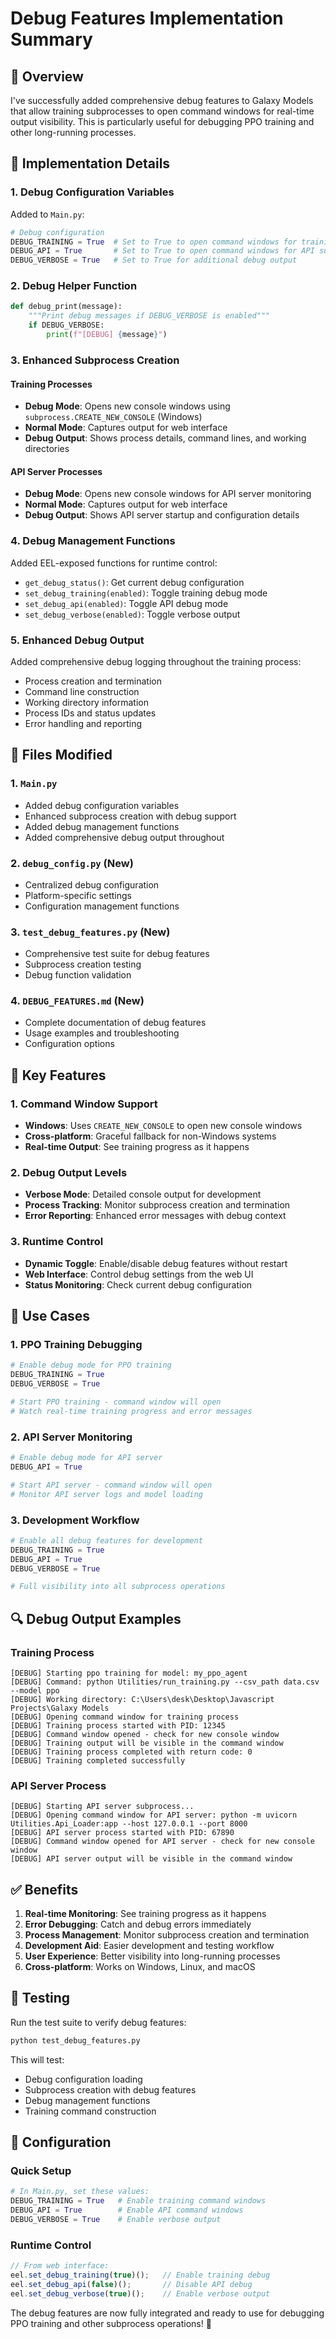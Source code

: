 # Debug Features Implementation Summary

## 🎯 Overview

I've successfully added comprehensive debug features to Galaxy Models that allow training subprocesses to open command windows for real-time output visibility. This is particularly useful for debugging PPO training and other long-running processes.

## 🔧 Implementation Details

### 1. Debug Configuration Variables

Added to `Main.py`:
```python
# Debug configuration
DEBUG_TRAINING = True  # Set to True to open command windows for training subprocesses
DEBUG_API = True       # Set to True to open command windows for API subprocesses
DEBUG_VERBOSE = True   # Set to True for additional debug output
```

### 2. Debug Helper Function

```python
def debug_print(message):
    """Print debug messages if DEBUG_VERBOSE is enabled"""
    if DEBUG_VERBOSE:
        print(f"[DEBUG] {message}")
```

### 3. Enhanced Subprocess Creation

#### Training Processes
- **Debug Mode**: Opens new console windows using `subprocess.CREATE_NEW_CONSOLE` (Windows)
- **Normal Mode**: Captures output for web interface
- **Debug Output**: Shows process details, command lines, and working directories

#### API Server Processes
- **Debug Mode**: Opens new console windows for API server monitoring
- **Normal Mode**: Captures output for web interface
- **Debug Output**: Shows API server startup and configuration details

### 4. Debug Management Functions

Added EEL-exposed functions for runtime control:
- `get_debug_status()`: Get current debug configuration
- `set_debug_training(enabled)`: Toggle training debug mode
- `set_debug_api(enabled)`: Toggle API debug mode
- `set_debug_verbose(enabled)`: Toggle verbose output

### 5. Enhanced Debug Output

Added comprehensive debug logging throughout the training process:
- Process creation and termination
- Command line construction
- Working directory information
- Process IDs and status updates
- Error handling and reporting

## 📁 Files Modified

### 1. `Main.py`
- Added debug configuration variables
- Enhanced subprocess creation with debug support
- Added debug management functions
- Added comprehensive debug output throughout

### 2. `debug_config.py` (New)
- Centralized debug configuration
- Platform-specific settings
- Configuration management functions

### 3. `test_debug_features.py` (New)
- Comprehensive test suite for debug features
- Subprocess creation testing
- Debug function validation

### 4. `DEBUG_FEATURES.md` (New)
- Complete documentation of debug features
- Usage examples and troubleshooting
- Configuration options

## 🚀 Key Features

### 1. Command Window Support
- **Windows**: Uses `CREATE_NEW_CONSOLE` to open new console windows
- **Cross-platform**: Graceful fallback for non-Windows systems
- **Real-time Output**: See training progress as it happens

### 2. Debug Output Levels
- **Verbose Mode**: Detailed console output for development
- **Process Tracking**: Monitor subprocess creation and termination
- **Error Reporting**: Enhanced error messages with debug context

### 3. Runtime Control
- **Dynamic Toggle**: Enable/disable debug features without restart
- **Web Interface**: Control debug settings from the web UI
- **Status Monitoring**: Check current debug configuration

## 🎯 Use Cases

### 1. PPO Training Debugging
```python
# Enable debug mode for PPO training
DEBUG_TRAINING = True
DEBUG_VERBOSE = True

# Start PPO training - command window will open
# Watch real-time training progress and error messages
```

### 2. API Server Monitoring
```python
# Enable debug mode for API server
DEBUG_API = True

# Start API server - command window will open
# Monitor API server logs and model loading
```

### 3. Development Workflow
```python
# Enable all debug features for development
DEBUG_TRAINING = True
DEBUG_API = True
DEBUG_VERBOSE = True

# Full visibility into all subprocess operations
```

## 🔍 Debug Output Examples

### Training Process
```
[DEBUG] Starting ppo training for model: my_ppo_agent
[DEBUG] Command: python Utilities/run_training.py --csv_path data.csv --model ppo
[DEBUG] Working directory: C:\Users\desk\Desktop\Javascript Projects\Galaxy Models
[DEBUG] Opening command window for training process
[DEBUG] Training process started with PID: 12345
[DEBUG] Command window opened - check for new console window
[DEBUG] Training output will be visible in the command window
[DEBUG] Training process completed with return code: 0
[DEBUG] Training completed successfully
```

### API Server Process
```
[DEBUG] Starting API server subprocess...
[DEBUG] Opening command window for API server: python -m uvicorn Utilities.Api_Loader:app --host 127.0.0.1 --port 8000
[DEBUG] API server process started with PID: 67890
[DEBUG] Command window opened for API server - check for new console window
[DEBUG] API server output will be visible in the command window
```

## ✅ Benefits

1. **Real-time Monitoring**: See training progress as it happens
2. **Error Debugging**: Catch and debug errors immediately
3. **Process Management**: Monitor subprocess creation and termination
4. **Development Aid**: Easier development and testing workflow
5. **User Experience**: Better visibility into long-running processes
6. **Cross-platform**: Works on Windows, Linux, and macOS

## 🧪 Testing

Run the test suite to verify debug features:
```bash
python test_debug_features.py
```

This will test:
- Debug configuration loading
- Subprocess creation with debug features
- Debug management functions
- Training command construction

## 📝 Configuration

### Quick Setup
```python
# In Main.py, set these values:
DEBUG_TRAINING = True   # Enable training command windows
DEBUG_API = True        # Enable API command windows
DEBUG_VERBOSE = True    # Enable verbose output
```

### Runtime Control
```javascript
// From web interface:
eel.set_debug_training(true)();   // Enable training debug
eel.set_debug_api(false)();       // Disable API debug
eel.set_debug_verbose(true)();    // Enable verbose output
```

The debug features are now fully integrated and ready to use for debugging PPO training and other subprocess operations! 🎉